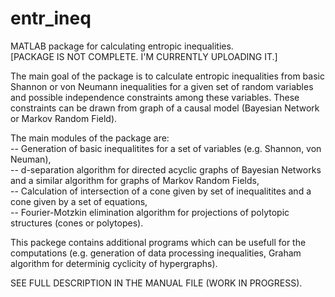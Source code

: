 # entr_ineq
MATLAB package for calculating entropic inequalities.  
[PACKAGE IS NOT COMPLETE. I'M CURRENTLY UPLOADING IT.]

The main goal of the package is to calculate entropic inequalities from
basic Shannon or von Neumann inequalities for a given set of random
variables and possible independence constraints among these variables.
These constraints can be drawn from graph of a causal model (Bayesian
Network or Markov Random Field).   

The main modules of the package are:  
-- Generation of basic inequalitites for a set of variables (e.g. Shannon,
von Neuman),  
-- d-separation algorithm for directed acyclic graphs of Bayesian Networks
and a similar algorithm for graphs of Markov Random Fields,   
-- Calculation of intersection of a cone given by set of inequalitites
and a cone given by a set of equations,  
-- Fourier-Motzkin elimination algorithm for projections of polytopic
structures (cones or polytopes).  

This packege contains additional programs which can be usefull for the
computations (e.g. generation of data processing inequalities, Graham
algorithm for determinig cyclicity of hypergraphs).  

SEE FULL DESCRIPTION IN THE MANUAL FILE (WORK IN PROGRESS).
